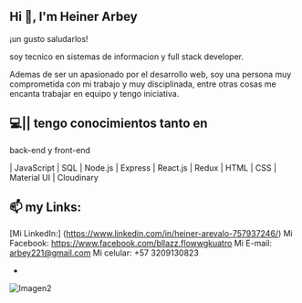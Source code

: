 ## Hi 👋, I'm Heiner Arbey


¡un gusto saludarlos! 

soy tecnico en sistemas de informacion y full stack developer.

Ademas de ser un apasionado por el desarrollo web, soy una persona muy comprometida con mi trabajo y muy disciplinada, entre otras cosas me encanta trabajar en equipo y tengo iniciativa.

## 💻||  tengo conocimientos tanto en
 back-end y front-end 
	
| JavaScript
| SQL
| Node.js
| Express
| React.js
| Redux
| HTML
| CSS
| Material UI
| Cloudinary

## 📫 my Links:

[Mi LinkedIn:]
(https://www.linkedin.com/in/heiner-arevalo-757937246/)
Mi Facebook:
https://www.facebook.com/bllazz.flowwgkuatro
Mi E-mail:
arbey221@gmail.com
Mi celular:
+57 3209130823


-
![Imagen2](https://user-images.githubusercontent.com/91568324/200653990-707da486-e702-498e-99d1-09f1eb929e2b.jpg)
